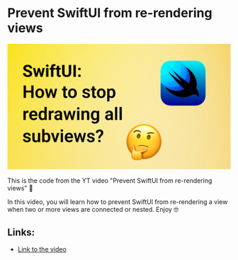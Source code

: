 # Prevent SwiftUI from re-rendering views

[<img src="youtube.jpg" alt="Prevent SwiftUI from re-rendering views" width="600">](https://www.youtube.com/watch?v=TOmxDvCz7e4)

This is the code from the YT video "Prevent SwiftUI from re-rendering views" 🤗

In this video, you will learn how to prevent SwiftUI from re-rendering a view when two or more views are connected or nested. Enjoy 🤓

## Links:
- [Link to the video](https://www.youtube.com/watch?v=TOmxDvCz7e4)